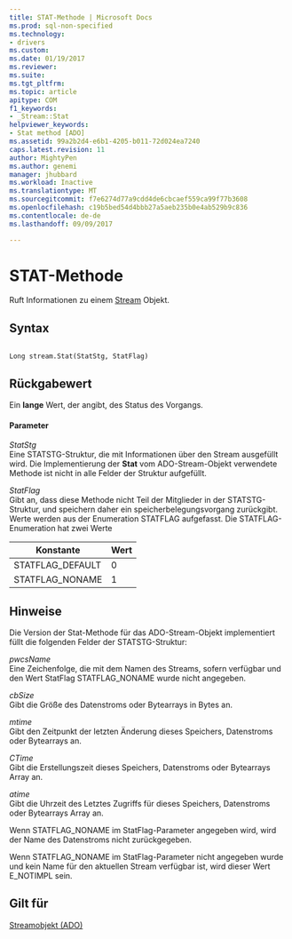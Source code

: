 ```yaml
---
title: STAT-Methode | Microsoft Docs
ms.prod: sql-non-specified
ms.technology:
- drivers
ms.custom: 
ms.date: 01/19/2017
ms.reviewer: 
ms.suite: 
ms.tgt_pltfrm: 
ms.topic: article
apitype: COM
f1_keywords:
- _Stream::Stat
helpviewer_keywords:
- Stat method [ADO]
ms.assetid: 99a2b2d4-e6b1-4205-b011-72d024ea7240
caps.latest.revision: 11
author: MightyPen
ms.author: genemi
manager: jhubbard
ms.workload: Inactive
ms.translationtype: MT
ms.sourcegitcommit: f7e6274d77a9cdd4de6cbcaef559ca99f77b3608
ms.openlocfilehash: c19b5bed54d4bbb27a5aeb235b0e4ab529b9c836
ms.contentlocale: de-de
ms.lasthandoff: 09/09/2017

---
```

# <a name="stat-method"></a>STAT-Methode
Ruft Informationen zu einem [Stream](../../../ado/reference/ado-api/stream-object-ado.md) Objekt.  
  
## <a name="syntax"></a>Syntax  
  
```  
  
Long stream.Stat(StatStg, StatFlag)  
```  
  
## <a name="return-value"></a>Rückgabewert  
 Ein **lange** Wert, der angibt, des Status des Vorgangs.  
  
#### <a name="parameters"></a>Parameter  
 *StatStg*  
 Eine STATSTG-Struktur, die mit Informationen über den Stream ausgefüllt wird. Die Implementierung der **Stat** vom ADO-Stream-Objekt verwendete Methode ist nicht in alle Felder der Struktur aufgefüllt.  
  
 *StatFlag*  
 Gibt an, dass diese Methode nicht Teil der Mitglieder in der STATSTG-Struktur, und speichern daher ein speicherbelegungsvorgang zurückgibt. Werte werden aus der Enumeration STATFLAG aufgefasst. Die STATFLAG-Enumeration hat zwei Werte  
  
|Konstante|Wert|  
|--------------|-----------|  
|STATFLAG_DEFAULT|0|  
|STATFLAG_NONAME|1|  
  
## <a name="remarks"></a>Hinweise  
 Die Version der Stat-Methode für das ADO-Stream-Objekt implementiert füllt die folgenden Felder der STATSTG-Struktur:  
  
 *pwcsName*  
 Eine Zeichenfolge, die mit dem Namen des Streams, sofern verfügbar und den Wert StatFlag STATFLAG_NONAME wurde nicht angegeben.  
  
 *cbSize*  
 Gibt die Größe des Datenstroms oder Bytearrays in Bytes an.  
  
 *mtime*  
 Gibt den Zeitpunkt der letzten Änderung dieses Speichers, Datenstroms oder Bytearrays an.  
  
 *CTime*  
 Gibt die Erstellungszeit dieses Speichers, Datenstroms oder Bytearrays Array an.  
  
 *atime*  
 Gibt die Uhrzeit des Letztes Zugriffs für dieses Speichers, Datenstroms oder Bytearrays Array an.  
  
 Wenn STATFLAG_NONAME im StatFlag-Parameter angegeben wird, wird der Name des Datenstroms nicht zurückgegeben.  
  
 Wenn STATFLAG_NONAME im StatFlag-Parameter nicht angegeben wurde und kein Name für den aktuellen Stream verfügbar ist, wird dieser Wert E_NOTIMPL sein.  
  
## <a name="applies-to"></a>Gilt für  
 [Streamobjekt (ADO)](../../../ado/reference/ado-api/stream-object-ado.md)

